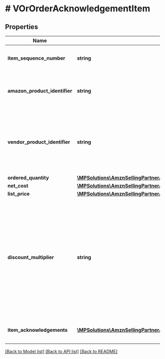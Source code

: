 # # VOrOrderAcknowledgementItem

## Properties

Name | Type | Description | Notes
------------ | ------------- | ------------- | -------------
**item_sequence_number** | **string** | Line item sequence number for the item. | [optional]
**amazon_product_identifier** | **string** | Amazon Standard Identification Number (ASIN) of an item. | [optional]
**vendor_product_identifier** | **string** | The vendor selected product identification of the item. Should be the same as was sent in the purchase order. | [optional]
**ordered_quantity** | [**\MPSolutions\AmznSellingPartnerApi\Models\VendorOrders\VOrItemQuantity**](VOrItemQuantity.md) |  |
**net_cost** | [**\MPSolutions\AmznSellingPartnerApi\Models\VendorOrders\VOrMoney**](VOrMoney.md) |  |
**list_price** | [**\MPSolutions\AmznSellingPartnerApi\Models\VendorOrders\VOrMoney**](VOrMoney.md) |  | [optional]
**discount_multiplier** | **string** | The discount multiplier that should be applied to the price if a vendor sells books with a list price. This is a multiplier factor to arrive at a final discounted price. A multiplier of .90 would be the factor if a 10% discount is given. | [optional]
**item_acknowledgements** | [**\MPSolutions\AmznSellingPartnerApi\Models\VendorOrders\VOrOrderItemAcknowledgement[]**](VOrOrderItemAcknowledgement.md) | This is used to indicate acknowledged quantity. |

[[Back to Model list]](../../README.md#models) [[Back to API list]](../../README.md#endpoints) [[Back to README]](../../README.md)
